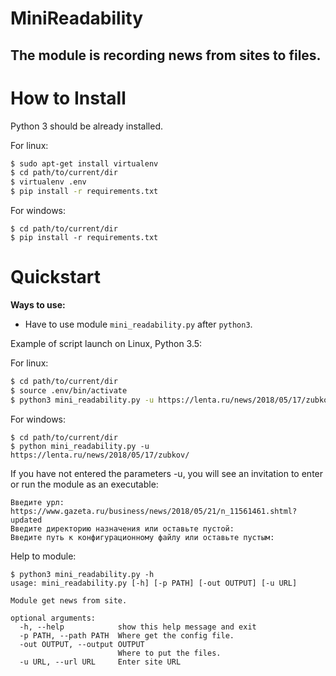 # MiniReadability

## The module is recording news from sites to files.

# How to Install

Python 3 should be already installed. 

For linux:
```bash
$ sudo apt-get install virtualenv
$ cd path/to/current/dir
$ virtualenv .env
$ pip install -r requirements.txt 
```
For windows:
```CMD
$ cd path/to/current/dir
$ pip install -r requirements.txt
```
# Quickstart
**Ways to use:**
- Have to use  module `mini_readability.py` after `python3`.


Example of script launch on Linux, Python 3.5:

For linux:
```bash
$ cd path/to/current/dir
$ source .env/bin/activate
$ python3 mini_readability.py -u https://lenta.ru/news/2018/05/17/zubkov/

```
For windows:
```CMD
$ cd path/to/current/dir
$ python mini_readability.py -u https://lenta.ru/news/2018/05/17/zubkov/
```
If you have not entered the parameters -u, you will see an invitation to enter
or run the module as an executable:
```
Введите урл: https://www.gazeta.ru/business/news/2018/05/21/n_11561461.shtml?updated
Введите директорию назначения или оставьте пустой:
Введите путь к конфигурационному файлу или оставьте пустым:
``` 


Help to module:
```
$ python3 mini_readability.py -h
usage: mini_readability.py [-h] [-p PATH] [-out OUTPUT] [-u URL]

Module get news from site.

optional arguments:
  -h, --help            show this help message and exit
  -p PATH, --path PATH  Where get the config file.
  -out OUTPUT, --output OUTPUT
                        Where to put the files.
  -u URL, --url URL     Enter site URL
```
